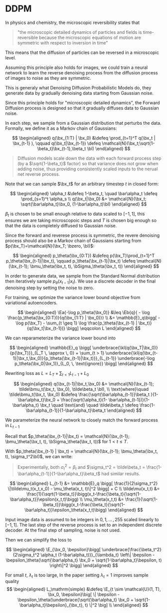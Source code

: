 # DDPM

In physics and chemistry, the microscopic reversibility states that 

> "the microscopic detailed dynamics of particles and fields is time-reversible because the microscopic equations of motion are symmetric with respect to inversion in time"

This means that the diffusion of particles can be reversed in a microscopic level.

Assuming this principle also holds for images, we could train a neural network to learn the reverse denoising process from the diffusion process of images to noise as they are symmetric.

This is generaly what Denoising Diffusion Probabilistic Models do, they generate data by gradually denoising data starting from Gaussian noise. 

Since this principle holds for "microscopic detailed dynamics", the Forward Diffusion process is designed so that it gradually diffuses data to Gaussian noise.

In each step, we sample from a Gaussian distribution that perturbs the data. Formally, we define it as a Markov chain of Gaussians:

$$
\begin{aligned}
q(\bx_{1:T} | \bx_0) &\defeq \prod_{t=1}^T q(\bx_t | \bx_{t-1} ), \qquad
q(\bx_t|\bx_{t-1}) \defeq \mathcal{N}(\bx_t;\sqrt{1-\beta_t}\bx_{t-1},\beta_t \bI)
\end{aligned}
$$

> Diffusion models scale down the data with each forward process step (by a $\sqrt{1-\beta_t}$ factor) so that variance does not grow when adding noise, thus providing consistently scaled inputs to the nerual net reverse process.

Note that we can sample $\bx_t$ for an arbitrary timestep $t$ in closed form:

$$
\begin{aligned}
\alpha_t &\defeq 1-\beta_t, \quad \bar\alpha_t \defeq \prod_{s=1}^t \alpha_s \\
q(\bx_t|\bx_0) &= \mathcal{N}(\bx_t; \sqrt{\bar\alpha_t}\bx_0, (1-\bar\alpha_t)\bI)
\end{aligned}
$$

$\beta_t$ is chosen to be small enough relative to data scaled to $[-1, 1]$, this ensures we are taking microscopoic steps and $T$ is chosen big enough so that the data is completely diffused to Gaussian noise. 

Since the forward and reverese process is symmetric, the revere denoising process should also be a Markov chain of Gaussians starting from $p(\bx_T)=\mathcal{N}(\bx_T; \bzero, \bI)$:

$$
\begin{aligned}
  p_\theta(\bx_{0:T}) &\defeq p(\bx_T)\prod_{t=1}^T p_\theta(\bx_{t-1}|\bx_t), \qquad 
  p_\theta(\bx_{t-1}|\bx_t) \defeq \mathcal{N}(\bx_{t-1}; \bmu_\theta(\bx_t, t), \bSigma_\theta(\bx_t, t))
\end{aligned}
$$

In order to generate data, we sample from the Standard Normal distribution then iteratively sample $p_\theta(x_{t-1}|x_t)$. We use a discrete decoder in the final denoising step by setting the noise to zero.

For training, we optimize the variance lower bound objective from variational autoencoders.

$$
\begin{aligned}
\Ea{-\log p_\theta(\bx_0)} &\leq \Eb{q}{ - \log \frac{p_\theta(\bx_{0:T})}{q(\bx_{1:T} | \bx_0)}}
  \\
&= \mathbb{E}_q\bigg[ -\log p(\bx_T) - \sum_{t \geq 1} \log \frac{p_\theta(\bx_{t-1} | \bx_t)}{q(\bx_t|\bx_{t-1})} \bigg] \eqqcolon L
\end{aligned}
$$

We can reparameterize the variance lower bound into

$$
\begin{aligned}
\mathbb{E}_q \bigg[ \underbrace{\kl{q(\bx_T|\bx_0)}{p(\bx_T)}}_{L_T \, \approx \, 0} + \sum_{t > 1} \underbrace{\kl{q(\bx_{t-1}|\bx_t,\bx_0)}{p_\theta(\bx_{t-1}|\bx_t)}}_{L_{t-1}} \underbrace{-\log p_\theta(\bx_0|\bx_1)}_{L_0, \, \text{ignore}} \bigg]
\end{aligned}
$$

Rewriting loss as $L = L_T + \sum_{t\lt1}L_{t-1} + L_0$

$$
\begin{aligned}
q(\bx_{t-1}|\bx_t,\bx_0) &=  \mathcal{N}(\bx_{t-1}; \tilde\bmu_t(\bx_t, \bx_0), \tilde\beta_t \bI), \\
\text{where}\quad \tilde\bmu_t(\bx_t, \bx_0) &\defeq \frac{\sqrt{\bar\alpha_{t-1}}\beta_t }{1-\bar\alpha_t}\bx_0 + \frac{\sqrt{\alpha_t}(1- \bar\alpha_{t-1})}{1-\bar\alpha_t} \bx_t \quad \text{and} \quad
\tilde\beta_t \defeq \frac{1-\bar\alpha_{t-1}}{1-\bar\alpha_t}\beta_t
\end{aligned}
$$

We parameterize the neural network to closely match the forward process in $L_{t-1}$

Recall that $p_\theta(\bx_{t-1}|\bx_t) = \mathcal{N}(\bx_{t-1}; \bmu_\theta(\bx_t, t), \bSigma_\theta(\bx_t, t))$ for ${1 \lt t \leq T}$.

With $p_\theta(\bx_{t-1} | \bx_t) = \mathcal{N}(\bx_{t-1}; \bmu_\theta(\bx_t, t), \sigma_t^2\bI)$, we can write:

> Experimentally, both $\sigma_t^2 = \beta_t$ and $\sigma_t^2 = \tilde\beta_t = \frac{1-\bar\alpha_{t-1}}{1-\bar\alpha_t}\beta_t$ had similar results.

$$
\begin{aligned}
  L_{t-1}
   &= \mathbb{E}_q \bigg[ \frac{1}{2\sigma_t^2} \|\tilde\mu_t(x_t,x_0) - \mu_\theta(x_t, t)\|^2 \bigg] + C \\
\tilde\mu(x_t,t) &= \frac{1}{\sqrt{1-\beta_t}}\bigg(x_t-\frac{\beta_t}{\sqrt{1-\bar\alpha_t}}\epsilon(x_t,t)\bigg) \\
\mu_\theta(x_t,t) &= \frac{1}{\sqrt{1-\beta_t}}\bigg(x_t-\frac{\beta_t}{\sqrt{1-\bar\alpha_t}}\epsilon_\theta(x_t,t)\bigg)
\end{aligned}
$$

Input image data is assumed to be integers in ${0, 1, \, ... \, ,255}$ scaled linearly to $[-1, 1]$. The last step of the reverse process is set to an independent discrete decoder. At the final step of sampling, noise is not used.

Then we can simplify the loss to

$$
\begin{aligned}
\E_{\bx_0, \bepsilon}\bigg[ \underbrace{\frac{\beta_t^2}{2\sigma_t^2 \alpha_t (1-\bar\alpha_t)}}_{\lambda_t}  \left\| \bepsilon - \bepsilon_\theta(\sqrt{\bar\alpha_t} \bx_0 + \sqrt{1-\bar\alpha_t}\bepsilon, t) \right\|^2 \bigg]
\end{aligned}
$$

For small $t$, $\lambda_t$ is too large, In the paper setting $\lambda_t = 1$ improves sample quality
$$
\begin{aligned}
 L_\mathrm{simple} &\defeq \E_{t \sim \mathcal{U}(1, T), \bx_0, \bepsilon}\big[ \| \bepsilon - \bepsilon_\theta(\underbrace{\sqrt{\bar\alpha_t} \bx_0 + \sqrt{1-\bar\alpha_t}\bepsilon}_{\bx_t}, t) \|^2 \big] \\
\end{aligned}
$$
